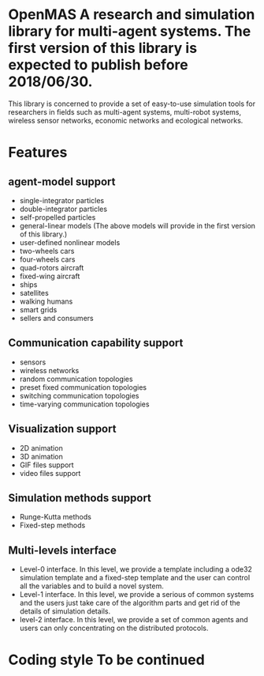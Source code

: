 # OpenMAS A research and simulation library for multi-agent systems. The first version of this library is expected to publish before 2018/06/30.

This library is concerned to provide a set of easy-to-use simulation tools for researchers in fields such as multi-agent systems, multi-robot systems, wireless sensor networks, economic networks and ecological networks.

# Features

## agent-model support 
* single-integrator particles 
* double-integrator particles 
* self-propelled particles 
* general-linear models 
(The above models will provide in the first version of this library.) 
* user-defined nonlinear models 
* two-wheels cars 
* four-wheels cars 
* quad-rotors aircraft 
* fixed-wing aircraft 
* ships 
* satellites 
* walking humans 
* smart grids 
* sellers and consumers

## Communication capability support 
* sensors 
* wireless networks 
* random communication topologies 
* preset fixed communication topologies 
* switching communication topologies 
* time-varying communication topologies

## Visualization support 
* 2D animation 
* 3D animation 
* GIF files support 
* video files support

## Simulation methods support 
* Runge-Kutta methods 
* Fixed-step methods

## Multi-levels interface 
* Level-0 interface. In this level, we provide a template including a ode32 simulation template and a fixed-step template and the user can control all the variables and to build a novel system. 
* Level-1 interface. In this level, we provide a serious of common systems and the users just take care of the algorithm parts and get rid of the details of simulation details. 
* level-2 interface. In this level, we provide a set of common agents and users can only concentrating on the distributed protocols.

# Coding style To be continued 
